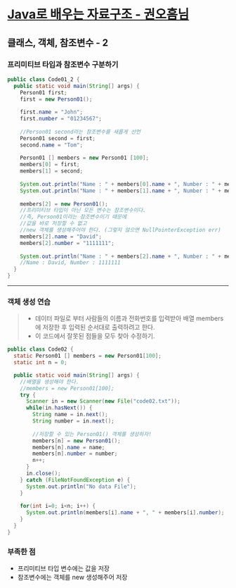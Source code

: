 # [Java로 배우는 자료구조 - 권오흠님](https://www.inflearn.com/course/java-%EC%9E%90%EB%A3%8C%EA%B5%AC%EC%A1%B0/dashboard)

## 클래스, 객체, 참조변수 - 2

### 프리미티브 타입과 참조변수 구분하기

```java
public class Code01_2 {
  public static void main(String[] args) {
    Person01 first;
    first = new Person01();
    
    first.name = "John";
    first.number = "01234567";
    
    //Person01 second라는 참조변수를 새롭게 선언
    Person01 second = first;
    second.name = "Tom";
    
    Person01 [] members = new Person01 [100];
    members[0] = first;
    members[1] = second;
    
    System.out.println("Name : " + members[0].name + ", Number : " + members[0].number);
    System.out.println("Name : " + members[1].name + ", Number : " + members[1].number);
    
    members[2] = new Person01();
    //프리미티브 타입이 아닌 모든 변수는 참조변수이다.
    //즉, Person01이라는 참조변수이기 때문에
    //값을 바로 저장할 수 없고
    //new 객체를 생성해주어야 한다. (그렇지 않으면 NullPointerException err)
    members[2].name = "David";
    members[2].number = "1111111";
    
    System.out.println("Name : " + members[2].name + ", Number : " + members[2].number);
    //Name : David, Number : 1111111
  }
}
```

---

### 객체 생성 연습

>- 데이터 파일로 부터 사람들의 이름과 전화번호를 입력받아 배열 members에 저장한 후 입력된 순서대로 출력하려고 한다.
>- 이 코드에서 잘못된 점들을 모두 찾아 수정하기.

```java
public class Code02 {
  static Person01 [] members = new Person01[100];
  static int n = 0;

  public static void main(String[] args) {
    //배열을 생성해야 한다.
    //members = new Person01[100];
    try {
      Scanner in = new Scanner(new File("code02.txt"));
      while(in.hasNext()) {
        String name = in.next();
        String number = in.next();
        
        //저장할 수 있는 Person01() 객체를 생성하자!
        members[n] = new Person01();
        members[n].name = name;
        members[n].number = number;
        n++;
      }
      in.close();
    } catch (FileNotFoundException e) {
      System.out.println("No data File");
    }
    
    for(int i=0; i<n; i++) {
      System.out.println(members[i].name + ", " + members[i].number);
    }
  }
}
```

### 부족한 점

- 프리미티브 타입 변수에는 값을 저장
- 참조변수에는 객체를 new 생성해주어 저장
